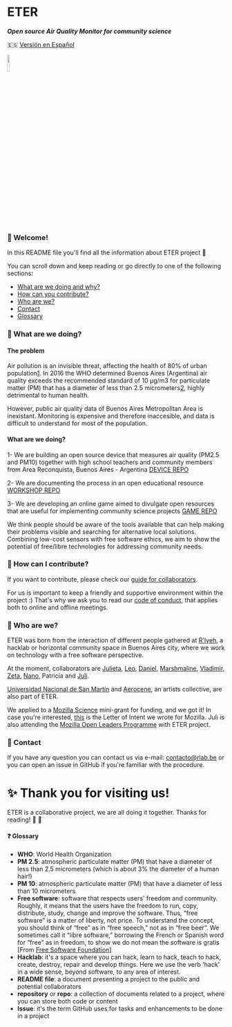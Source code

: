 # ETER
***Open source Air Quality Monitor for community science***

:es: [Versión en Español](README_ES)

<img src="https://github.com/rlyehlab/ETER/blob/master/general/design/icono.svg" width=10%>

### :tada: Welcome!

In this README file you'll find all the information about ETER project :raised_hands:

You can scroll down and keep reading or go directly to one of the following sections:

* [What are we doing and why?](#what-are-we-doing)
* [How can you contribute?](#how-can-I-contribute)
* [Who are we?](#who-are-we)
* [Contact](#contact)
* [Glossary](#glossary)


### :balloon: What are we doing?

#### The problem
Air pollution is an invisible threat, affecting the health of 80% of urban population[1](http://breathelife2030.org/). In 2016 the WHO determined Buenos Aires (Argentina) air quality exceeds the recommended standard of 10 μg/m3 for particulate matter (PM) that has a diameter of less than 2.5 micrometers[2](http://gamapserver.who.int/gho/interactive_charts/phe/oap_exposure/atlas.html), highly detrimental to human health.

However, public air quality data of Buenos Aires Metropolitan Area is inexistant. Monitoring is expensive and therefore inaccesible, and data is difficult to understand for most of the population.

#### What are we doing?

1- We are building an open source device that measures air quality (PM2.5 and PM10) together with high school teachers and community members from Area Reconquista, Buenos Aires - Argentina [DEVICE REPO](https://github.com/rlyehlab/eter-monitor)

2- We are documenting the process in an open educational resource [WORKSHOP REPO](https://github.com/rlyehlab/eter-workshop)

3- We are developing an online game aimed to divulgate open resources that are useful for implementing community science projects [GAME REPO](https://github.com/rlyehlab/eter-game)

We think people should be aware of the tools available that can help making their problems visible and searching for alternative local solutions. Combining low-cost sensors with free software ethics, we aim to show the potential of free/libre technologies for addressing community needs.

### :balloon: How can I contribute?
If you want to contribute, please check our [guide for collaborators](CONTRIBUTING.md). 

For us is important to keep a friendly and supportive environment within the project :) That's why we ask you to read our [code of conduct](CODE_OF_CONDUCT.md), that applies both to online and offline meetings.

### :balloon: Who are we?
ETER was born from the interaction of different people gathered at [R'lyeh](https://wiki.rlab.be), a hacklab or horizontal community space in Buenos Aires city, where we work on technology with a free software perspective.

At the moment, collaborators are [Julieta](https://twitter.com/yelomba), [Leo](https://github.com/lmaddio), [Daniel](https://github.com/Danieldaza), [Marshmaline](https://github.com/Marshmaline), [Vladimir](https://github.com/vladimirAvilaProsser), [Zeta](https://github.com/z37a), [Nano](https://github.com/nanocastro), Patricia and [Juli](https://github.com/thessaly).

[Universidad Nacional de San Martín](http://www.unsam.edu.ar/) and [Aerocene](http://aerocene.org/), an artists collective, are also part of ETER.

We applied to a [Mozilla Science](https://science.mozilla.org/) mini-grant for funding, and we got it! In case you're interested, [this](https://github.com/rlyehlab/eter/blob/master/financiamiento/letter_of_intent.md) is the Letter of Intent we wrote for Mozilla. Juli is also attending the [Mozilla Open Leaders Programme](https://mozilla.github.io/leadership-training/round-5/projects/#cohort-d) with ETER project. 

### :balloon: Contact
If you have any question you can contact us via e-mail: <contacto@rlab.be> or you can open an issue in GitHub if you're familiar with the procedure.

# :sparkles: Thank you for visiting us!

ETER is a collaborative project, we are all doing it together. Thanks for reading! :star2: :sparkling_heart:

#### :question: Glossary
* **WHO**: World Health Organization
* **PM 2.5**: atmospheric particulate matter (PM) that have a diameter of less than 2.5 micrometers (which is about 3% the diameter of a human hair!)
* **PM 10**: atmospheric particulate matter (PM) that have a diameter of less than 10 micrometers
* **Free software**: software that respects users' freedom and community. Roughly, it means that the users have the freedom to run, copy, distribute, study, change and improve the software. Thus, “free software” is a matter of liberty, not price. To understand the concept, you should think of “free” as in “free speech,” not as in “free beer”. We sometimes call it “libre software,” borrowing the French or Spanish word for “free” as in freedom, to show we do not mean the software is gratis [From [Free Software Foundation](https://www.gnu.org/philosophy/free-sw.en.html)]
* **Hacklab**: it's a space where you can hack, learn to hack, teach to hack, create, destroy, repair and develop things. Here we use the verb 'hack' in a wide sense, beyond software, to any area of interest.
* **README file**: a document presenting a project to the public and potential collaborators
* **repository** or **repo**: a collection of documents related to a project, where you can store both code or content
* **Issue**: it's the term GitHub uses for tasks and enhancements to be done in a project
